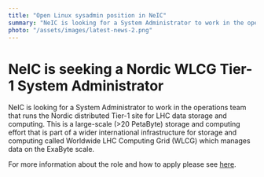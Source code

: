 ```yaml
---
title: "Open Linux sysadmin position in NeIC"
summary: "NeIC is looking for a System Administrator to work in the operations team that runs the Nordic distributed Tier-1 site for LHC data storage and computing."
photo: "/assets/images/latest-news-2.png"
---
```


NeIC is seeking a Nordic WLCG Tier-1 System Administrator 
===============================

NeIC is looking for a System Administrator to work in the operations team that runs the Nordic distributed Tier-1 site for LHC data storage and computing. This is a large-scale (>20 PetaByte) storage and computing effort that is part of a wider international infrastructure for storage and computing called Worldwide LHC Computing Grid (WLCG) which manages data on the ExaByte scale.

For more information about the role and how to apply please see [here](https://wiki.neic.no/w/ext/img_auth.php/8/88/20190625-Open-position-announcement.NT1-ops.docx.pdf).

